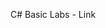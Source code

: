 <a4> C# Basic Labs </a4>  - <a2 href="https://github.com/Argatski/SoftUni/tree/main/C%23%20Basic/C%23-Basic-Lab"> Link</a2> 
